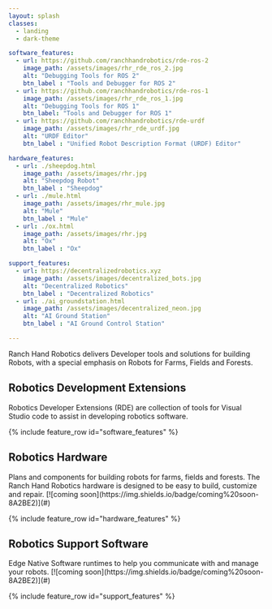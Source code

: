 ```yaml
---
layout: splash
classes:
  - landing
  - dark-theme

software_features:
  - url: https://github.com/ranchhandrobotics/rde-ros-2
    image_path: /assets/images/rhr_rde_ros_2.jpg
    alt: "Debugging Tools for ROS 2"
    btn_label : "Tools and Debugger for ROS 2"
  - url: https://github.com/ranchhandrobotics/rde-ros-1
    image_path: /assets/images/rhr_rde_ros_1.jpg
    alt: "Debugging Tools for ROS 1"
    btn_label: "Tools and Debugger for ROS 1"
  - url: https://github.com/ranchhandrobotics/rde-urdf
    image_path: /assets/images/rhr_rde_urdf.jpg
    alt: "URDF Editor"
    btn_label : "Unified Robot Description Format (URDF) Editor"

hardware_features:
  - url: ./sheepdog.html
    image_path: /assets/images/rhr.jpg
    alt: "Sheepdog Robot"
    btn_label : "Sheepdog"
  - url: ./mule.html
    image_path: /assets/images/rhr_mule.jpg
    alt: "Mule"
    btn_label : "Mule"
  - url: ./ox.html
    image_path: /assets/images/rhr.jpg
    alt: "Ox"
    btn_label : "Ox"

support_features:
  - url: https://decentralizedrobotics.xyz
    image_path: /assets/images/decentralized_bots.jpg
    alt: "Decentralized Robotics"
    btn_label : "Decentralized Robotics"
  - url: ./ai_groundstation.html
    image_path: /assets/images/decentralized_neon.jpg
    alt: "AI Ground Station"
    btn_label : "AI Ground Control Station"

---
```

Ranch Hand Robotics delivers Developer tools and solutions for building Robots, with a special emphasis on Robots for Farms, Fields and Forests.

<div class="feature_row">
  <h2>Robotics Development Extensions</h2>
  Robotics Developer Extensions (RDE) are collection of tools for Visual Studio code to assist in developing robotics software.

  {% include feature_row id="software_features" %}
</div>


<div class="feature_row">
  <h2>Robotics Hardware</h2>
  Plans and components for building robots for farms, fields and forests.  The Ranch Hand Robotics hardware is designed to be easy to build, customize and repair. [![coming soon](https://img.shields.io/badge/coming%20soon-8A2BE2)](#)

  {% include feature_row id="hardware_features" %}
</div>

<div class="feature_row">
  <h2>Robotics Support Software</h2>
  Edge Native Software runtimes to help you communicate with and manage your robots. [![coming soon](https://img.shields.io/badge/coming%20soon-8A2BE2)](#)
  
  {% include feature_row id="support_features" %}
</div>

